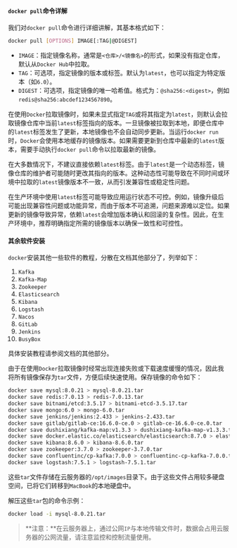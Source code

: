 #### `docker pull`命令详解

我们对`docker pull`命令进行详细讲解，其基本格式如下：

```sh
docker pull [OPTIONS] IMAGE[:TAG|@DIGEST]
```

- `IMAGE`：指定镜像名称，通常是`<仓库>/<镜像名>`的形式，如果没有指定仓库，默认从`Docker Hub`中拉取。
- `TAG`：可选项，指定镜像的版本或标签。默认为`latest`，也可以指定为特定版本（如`6.0`）。
- `DIGEST`：可选项，指定镜像的唯一哈希值。格式为：`@sha256:<digest>`，例如`redis@sha256:abcdef1234567890`。

在使用`Docker`拉取镜像时，如果未显式指定`TAG`或将其指定为`latest`，则默认会拉取镜像仓库中当前`latest`标签指向的版本。一旦镜像被拉取到本地，即便仓库中的`latest`标签发生了更新，本地镜像也不会自动同步更新。当运行`docker run`时，`Docker`会使用本地缓存的镜像版本。如果需要更新到仓库中最新的`latest`版本，需要手动执行`docker pull`命令以拉取最新的镜像。

在大多数情况下，不建议直接依赖`latest`标签。由于`latest`是一个动态标签，镜像仓库的维护者可能随时更改其指向的版本。这种动态性可能导致在不同时间或环境中拉取的`latest`镜像版本不一致，从而引发兼容性或稳定性问题。

在生产环境中使用`latest`标签可能导致应用运行状态不可控。例如，镜像升级后可能出现兼容性问题或功能异常，而由于版本不可追溯，问题来源难以定位。如果更新的镜像导致异常，依赖`latest`会增加版本确认和回滚的复杂性。因此，在生产环境中，推荐明确指定所需的镜像版本以确保一致性和可控性。

#### 其余软件安装

`docker`安装其他一些软件的教程，分散在文档其他部分了，列举如下：

1. `Kafka`
2. `Kafka-Map`
3. `Zookeeper`
4. `Elasticsearch`
5. `Kibana`
6. `Logstash`
7. `Nacos`
8. `GitLab`
9. `Jenkins`
10. `BusyBox`

具体安装教程请参阅文档的其他部分。

由于在使用`Docker`拉取镜像时经常出现连接失败或下载速度缓慢的情况，因此我将所有镜像保存为`tar`文件，方便后续快速使用。保存镜像的命令如下：

```sh
docker save mysql:8.0.21 > mysql-8.0.21.tar
docker save redis:7.0.13 > redis-7.0.13.tar
docker save bitnami/etcd:3.5.17 > bitnami-etcd-3.5.17.tar
docker save mongo:6.0 > mongo-6.0.tar
docker save jenkins/jenkins:2.433 > jenkins-2.433.tar
docker save gitlab/gitlab-ce:16.6.0-ce.0 > gitlab-ce-16.6.0-ce.0.tar
docker save dushixiang/kafka-map:v1.3.3 > dushixiang-kafka-map-v1.3.3.tar
docker save docker.elastic.co/elasticsearch/elasticsearch:8.7.0 > elasticsearch-8.7.0.tar
docker save kibana:8.6.0 > kibana-8.6.0.tar
docker save zookeeper:3.7.0 > zookeeper-3.7.0.tar
docker save confluentinc/cp-kafka:7.0.0 > confluentinc-cp-kafka-7.0.0.tar
docker save logstash:7.5.1 > logstash-7.5.1.tar
```

这些`tar`文件存储在云服务器的`/opt/images`目录下。由于这些文件占用较多硬盘空间，已将它们转移到`MacBook`的本地硬盘中。

解压这些`tar`包的命令示例：

```sh
docker load -i mysql-8.0.21.tar
```

> **注意：**在云服务器上，通过公网`IP`与本地传输文件时，数据会占用云服务器的公网流量，请注意监控和控制流量使用。
